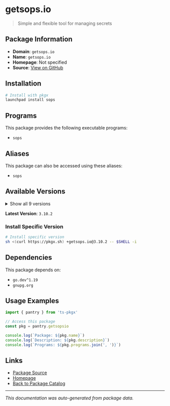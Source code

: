 # getsops.io

> Simple and flexible tool for managing secrets

## Package Information

- **Domain**: `getsops.io`
- **Name**: `getsops.io`
- **Homepage**: Not specified
- **Source**: [View on GitHub](https://github.com/pkgxdev/pantry/tree/main/projects/getsops.io/package.yml)

## Installation

```bash
# Install with pkgx
launchpad install sops
```

## Programs

This package provides the following executable programs:

- `sops`

## Aliases

This package can also be accessed using these aliases:

- `sops`

## Available Versions

<details>
<summary>Show all 9 versions</summary>

- `3.10.2`, `3.10.1`, `3.10.0`, `3.9.4`, `3.9.3`
- `3.9.2`, `3.9.1`, `3.9.0`, `3.8.1`

</details>

**Latest Version**: `3.10.2`

### Install Specific Version

```bash
# Install specific version
sh <(curl https://pkgx.sh) +getsops.io@3.10.2 -- $SHELL -i
```

## Dependencies

This package depends on:

- `go.dev^1.19`
- `gnupg.org`

## Usage Examples

```typescript
import { pantry } from 'ts-pkgx'

// Access this package
const pkg = pantry.getsopsio

console.log(`Package: ${pkg.name}`)
console.log(`Description: ${pkg.description}`)
console.log(`Programs: ${pkg.programs.join(', ')}`)
```

## Links

- [Package Source](https://github.com/pkgxdev/pantry/tree/main/projects/getsops.io/package.yml)
- [Homepage](#)
- [Back to Package Catalog](../package-catalog.md)

---

*This documentation was auto-generated from package data.*
